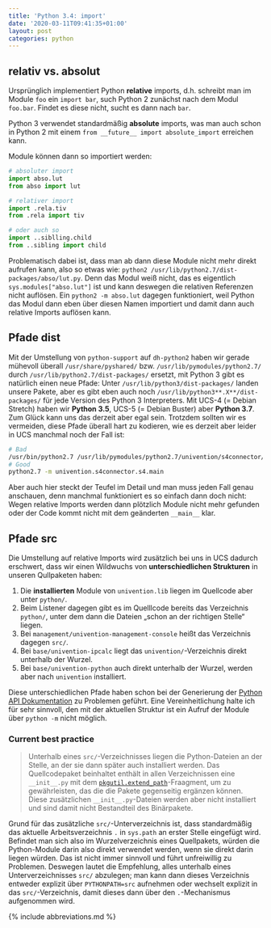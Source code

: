 ```yaml
---
title: 'Python 3.4: import'
date: '2020-03-11T09:41:35+01:00'
layout: post
categories: python
---
```


## relativ vs. absolut

Ursprünglich implementiert Python **relative** imports, d.h. schreibt man im Module `foo` ein `import bar`, such Python 2 zunächst nach dem Modul `foo.bar`.
Findet es diese nicht, sucht es dann nach `bar`.

Python 3 verwendet standardmäßig **absolute** imports, was man auch schon in Python 2 mit einem `from __future__ import absolute_import` erreichen kann.

Module können dann so importiert werden:
```python
# absoluter import
import abso.lut
from abso import lut

# relativer import
import .rela.tiv
from .rela import tiv

# oder auch so
import ..siblling.child
from ..sibling import child
```

Problematisch dabei ist, dass man ab dann diese Module nicht mehr direkt aufrufen kann, also so etwas wie:
`python2 /usr/lib/python2.7/dist-packages/abso/lut.py`.
Denn das Modul weiß nicht, das es eigentlich `sys.modules["abso.lut"]` ist und kann deswegen die relativen Referenzen nicht auflösen.
Ein `python2 -m abso.lut` dagegen funktioniert, weil Python das Modul dann eben über diesen Namen importiert und damit dann auch relative Imports auflösen kann.

## Pfade dist

Mit der Umstellung von `python-support` auf `dh-python2` haben wir gerade mühevoll überall `/usr/share/pyshared/` bzw. `/usr/lib/pymodules/python2.7/` durch `/usr/lib/python2.7/dist-packages/` ersetzt, mit Python 3 gibt es natürlich einen neue Pfade:
Unter `/usr/lib/python3/dist-packages/` landen unsere Pakete, aber es gibt eben auch noch `/usr/lib/python3**.X**/dist-packages/` für jede Version des Python 3 Interpreters.
Mit UCS-4 (= Debian Stretch) haben wir **Python 3.5**, UCS-5 (= Debian Buster) aber **Python 3.7**.
Zum Glück kann uns das derzeit aber egal sein.
Trotzdem sollten wir es vermeiden, diese Pfade überall hart zu kodieren, wie es derzeit aber leider in UCS manchmal noch der Fall ist:
```bash
# Bad
/usr/bin/python2.7 /usr/lib/pymodules/python2.7/univention/s4connector/s4/main.py
# Good
python2.7 -m univention.s4connector.s4.main
```

Aber auch hier steckt der Teufel im Detail und man muss jeden Fall genau anschauen, denn manchmal funktioniert es so einfach dann doch nicht:
Wegen relative Imports werden dann plötzlich Module nicht mehr gefunden oder der Code kommt nicht mit dem geänderten `__main__` klar.

## Pfade src

Die Umstellung auf relative Imports wird zusätzlich bei uns in UCS dadurch erschwert, dass wir einen Wildwuchs von **unterschiedlichen Strukturen** in unseren Qullpaketen haben:

1. Die **installierten** Module von `univention.lib` liegen im Quellcode aber unter `python/`.
2. Beim Listener dagegen gibt es im Quelllcode bereits das Verzeichnis `python/`, unter dem dann die Dateien „schon an der richtigen Stelle“ liegen.
3. Bei `management/univention-management-console` heißt das Verzeichnis dagegen `src/`.
4. Bei `base/univention-ipcalc` liegt das `univention/`-Verzeichnis direkt unterhalb der Wurzel.
5. Bei `base/univention-python` auch direkt unterhalb der Wurzel, werden aber nach `univention` installiert.

Diese unterschiedlichen Pfade haben schon bei der Generierung der [Python API Dokumentation](https://docs.software-univention.de/ucs-python-api/) zu Problemen geführt.
Eine Vereinheitlichung halte ich für sehr sinnvoll, den mit der aktuellen Struktur ist ein Aufruf der Module über `python -m` nicht möglich.

### Current best practice

> Unterhalb eines `src/`-Verzeichnisses liegen die Python-Dateien an der Stelle, an der sie dann später auch installiert werden.
> Das Quellcodepaket beinhaltet enthält in allen Verzeichnissen eine `__init__.py` mit dem [`pkgutil.extend_path`](https://docs.python.org/3/library/pkgutil.html#pkgutil.extend_path)-Fraagment, um zu gewährleisten, das die die Pakete gegenseitig ergänzen können.
> Diese zusätzlichen `__init__.py`-Dateien werden aber nicht installiert und sind damit nicht Bestandteil des Binärpakete.

Grund für das zusätzliche `src/`-Unterverzeichnis ist, dass standardmäßig das aktuelle Arbeitsverzeichnis `.` in `sys.path` an erster Stelle eingefügt wird.
Befindet man sich also im Wurzelverzeichnis eines Quellpakets, würden die Python-Module darin also direkt verwendet werden, wenn sie direkt darin liegen würden.
Das ist nicht immer sinnvoll und führt unfreiwillig zu Problemen.
Deswegen lautet die Empfehlung, alles unterhalb eines Unterverzeichnisses `src/` abzulegen;
man kann dann dieses Verzeichnis entweder explizit über `PYTHONPATH=src` aufnehmen oder wechselt explizit in das `src/`-Verzeichnis, damit dieses dann über den `.`-Mechanismus aufgenommen wird.

{% include abbreviations.md %}
